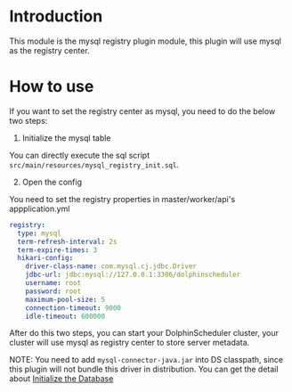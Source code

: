 # Introduction

This module is the mysql registry plugin module, this plugin will use mysql as the registry center.

# How to use

If you want to set the registry center as mysql, you need to do the below two steps:

1. Initialize the mysql table

You can directly execute the sql script `src/main/resources/mysql_registry_init.sql`.

2. Open the config

You need to set the registry properties in master/worker/api's appplication.yml

```yaml
registry:
  type: mysql
  term-refresh-interval: 2s
  term-expire-times: 3
  hikari-config:
    driver-class-name: com.mysql.cj.jdbc.Driver
    jdbc-url: jdbc:mysql://127.0.0.1:3306/dolphinscheduler
    username: root
    password: root
    maximum-pool-size: 5
    connection-timeout: 9000
    idle-timeout: 600000
```

After do this two steps, you can start your DolphinScheduler cluster, your cluster will use mysql as registry center to
store server metadata.

NOTE: You need to add `mysql-connector-java.jar` into DS classpath, since this plugin will not bundle this driver in distribution.
You can get the detail about <a href="https://dolphinscheduler.apache.org/en-us/docs/3.1.2/user_doc/guide/installation/pseudo-cluster.html">Initialize the Database</a>
